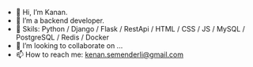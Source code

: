 - 👋 Hi, I’m Kanan.
- 👀 I’m a backend developer.
- 🌱 Skils: Python / Django / Flask / RestApi / HTML / CSS / JS / MySQL / PostgreSQL / Redis / Docker
- 💞️ I’m looking to collaborate on ...
- 📫 How to reach me: kenan.semenderli@gmail.com

<!---
KananPy/KananPy is a ✨ special ✨ repository because its `README.md` (this file) appears on your GitHub profile.
You can click the Preview link to take a look at your changes.
--->
